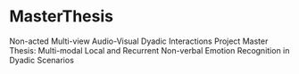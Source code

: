 # MasterThesis
Non-acted Multi-view Audio-Visual Dyadic Interactions Project Master Thesis: Multi-modal Local and Recurrent Non-verbal Emotion Recognition in Dyadic Scenarios
